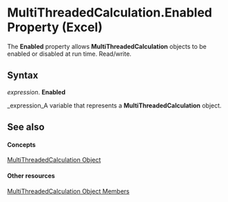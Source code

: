 
# MultiThreadedCalculation.Enabled Property (Excel)

The  **Enabled** property allows **MultiThreadedCalculation** objects to be enabled or disabled at run time. Read/write.


## Syntax

 _expression_. **Enabled**

 _expression_A variable that represents a  **MultiThreadedCalculation** object.


## See also


#### Concepts


 [MultiThreadedCalculation Object](3f7bee4c-0ddd-b47f-5bea-b8e7507fae5a.md)
#### Other resources


 [MultiThreadedCalculation Object Members](e2e29b89-a387-ef79-3a25-37bc4943e1e1.md)
